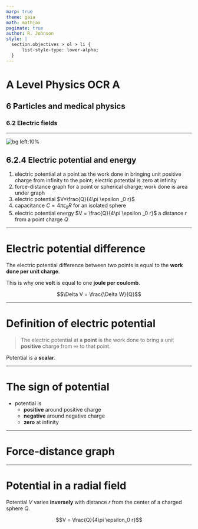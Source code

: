 ```yaml
---
marp: true
theme: gaia
math: mathjax
paginate: true
author: R. Johnson
style: |
  section.objectives > ol > li {
      list-style-type: lower-alpha;
  }
---
```


# A Level Physics OCR A

## 6 Particles and medical physics

### 6.2 Electric fields

---

<!-- _class: objectives -->

![bg left:10%](https://upload.wikimedia.org/wikipedia/commons/f/fa/Lightning_simulator_questacon02.jpg)

## 6.2.4 Electric potential and energy

1. electric potential at a point as the work done in bringing unit positive charge from infinity to the point; electric potential is zero at infinity
4. force-distance graph for a point or spherical charge; work done is area under graph
2. electric potential $V=\frac{Q}{4\pi \epsilon _0 r}$
3. capacitance $C=4\pi \epsilon _0 R$ for an isolated sphere
5. electric potential energy $V = \frac{Q}{4\pi \epsilon _0 r}$ a distance $r$ from a point charge $Q$

---

# Electric potential **difference**

The electric potential difference between two points is equal to the **work done per unit charge**.

This is why one **volt** is equal to one **joule per coulomb**.

$$\Delta V = \frac{\Delta W}{Q}$$

---

# Definition of electric **potential**

> The electric potential at a **point** is the work done to bring a unit **positive** charge from &infin; to that point.

Potential is a **scalar**.

---

# The sign of potential

- potential is
  - **positive** around positive charge
  - **negative** around negative charge
  - **zero** at infinity


---

# Force-distance graph

---

# Potential in a radial field

Potential *V* varies **inversely** with distance *r* from the center of a charged sphere *Q*.

$$V = \frac{Q}{4\pi \epsilon_0 r}$$

